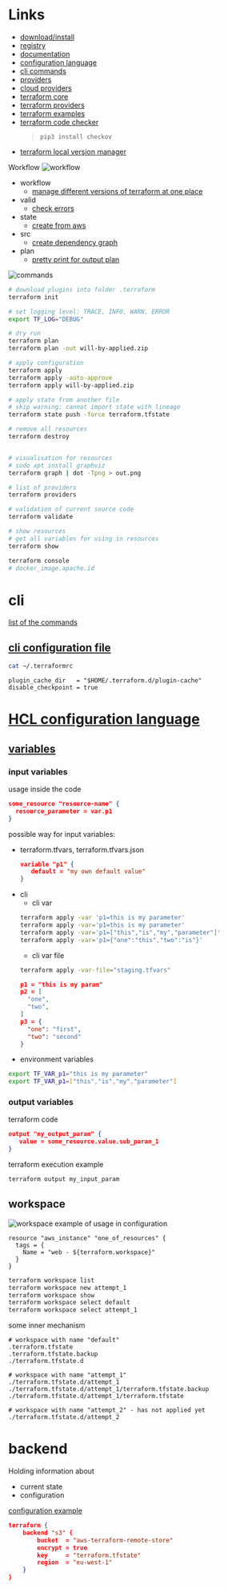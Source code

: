 # Links
* [download/install](https://developer.hashicorp.com/terraform/downloads)  
* [registry](https://registry.terraform.io/)
* [documentation](https://www.terraform.io/docs/index.html)
* [configuration language](https://www.terraform.io/docs/configuration/index.html)
* [cli commands](https://www.terraform.io/docs/commands/index.html)
* [providers](https://www.terraform.io/docs/providers/)
* [cloud providers](https://www.terraform.io/docs/providers/type/major-index.html)  
* [terraform core](https://github.com/hashicorp/terraform)
* [terraform providers](https://github.com/hashicorp/terraform-providers)
* [terraform examples](https://www.terraform.io/intro/examples/index.html)
* [terraform code checker](https://www.checkov.io/2.Basics/Installing%20Checkov.html)
  > `pip3 install checkov`
* [terraform local version manager](https://tfswitch.warrensbox.com/Install/)

Workflow
![workflow](https://i.postimg.cc/qvXLs2D1/terraform-workflow.png)
* workflow
  * [manage different versions of terraform at one place](https://github.com/tfutils/tfenv)
* valid
  * [check errors](https://github.com/terraform-linters/tflint)
* state
  * [create from aws](https://github.com/dtan4/terraforming)
* src
  * [create dependency graph](https://github.com/28mm/blast-radius)
* plan
  * [pretty print for output plan](https://github.com/coinbase/terraform-landscape)

![commands](https://i.postimg.cc/RZ8khXTJ/terraform-commands.png)
  
```sh
# download plugins into folder .terraform
terraform init 

# set logging level: TRACE, INFO, WARN, ERROR
export TF_LOG="DEBUG"

# dry run
terraform plan
terraform plan -out will-by-applied.zip

# apply configuration
terraform apply
terraform apply -auto-approve
terraform apply will-by-applied.zip

# apply state from another file 
# skip warning: cannot import state with lineage
terraform state push -force terraform.tfstate

# remove all resources
terraform destroy


# visualisation for resources
# sudo apt install graphviz
terraform graph | dot -Tpng > out.png

# list of providers
terraform providers

# validation of current source code
terraform validate

# show resources
# get all variables for using in resources
terraform show

terraform console
# docker_image.apache.id
```
  

# cli
[list of the commands](https://www.terraform.io/docs/commands/index.html)
## [cli configuration file](https://www.terraform.io/docs/commands/cli-config.html)
```sh
cat ~/.terraformrc
```
```properties
plugin_cache_dir   = "$HOME/.terraform.d/plugin-cache"
disable_checkpoint = true
```

# [HCL configuration language](https://www.terraform.io/docs/configuration/index.html)
## [variables](https://www.terraform.io/docs/configuration/variables.html)
### input variables
usage inside the code
```json
some_resource "resource-name" {
  resource_parameter = var.p1
}
```
possible way for input variables:
* terraform.tfvars, terraform.tfvars.json
  ```json
  variable "p1" {
     default = "my own default value"
  }
  ```
* cli
  * cli var
  ```sh
  terraform apply -var 'p1=this is my parameter'
  terraform apply -var='p1=this is my parameter'  
  terraform apply -var='p1=["this","is","my","parameter"]'  
  terraform apply -var='p1={"one":"this","two":"is"}'    
  ```
  * cli var file  
  ```sh
  terraform apply -var-file="staging.tfvars"
  ```
  ```json
  p1 = "this is my param"
  p2 = [
    "one", 
    "two", 
  ]
  p3 = {
    "one": "first",
    "two": "second"
  }
  ```
* environment variables
```sh
export TF_VAR_p1="this is my parameter"
export TF_VAR_p1=["this","is","my","parameter"]  
```
### output variables
terraform code
```json
output "my_output_param" {
   value = some_resource.value.sub_param_1
}
```
terraform execution example
```sh
terraform output my_input_param
```

## workspace
![workspace](https://i.postimg.cc/mrzXt9Ld/terraform-workspaces.png)
example of usage in configuration 
```hcl
resource "aws_instance" "one_of_resources" {
  tags = {
    Name = "web - ${terraform.workspace}"
  }
}
```
```sh
terraform workspace list
terraform workspace new attempt_1
terraform workspace show
terraform workspace select default
terraform workspace select attempt_1
```
some inner mechanism
```
# workspace with name "default"
.terraform.tfstate
.terraform.tfstate.backup
./terraform.tfstate.d

# workspace with name "attempt_1"
./terraform.tfstate.d/attempt_1
./terraform.tfstate.d/attempt_1/terraform.tfstate.backup
./terraform.tfstate.d/attempt_1/terraform.tfstate

# workspace with name "attempt_2" - has not applied yet
./terraform.tfstate.d/attempt_2
``` 

# backend
Holding information about
* current state  
* configuration

[configuration example](https://medium.com/faun/terraform-remote-backend-demystified-cb4132b95057)
```json
terraform {  
    backend "s3" {
        bucket  = "aws-terraform-remote-store"
        encrypt = true
        key     = "terraform.tfstate"    
        region  = "eu-west-1"  
    }
}
```
